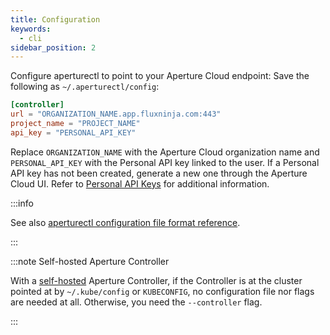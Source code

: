 ```yaml
---
title: Configuration
keywords:
  - cli
sidebar_position: 2
---
```


Configure aperturectl to point to your Aperture Cloud endpoint: Save the
following as `~/.aperturectl/config`:

```toml
[controller]
url = "ORGANIZATION_NAME.app.fluxninja.com:443"
project_name = "PROJECT_NAME"
api_key = "PERSONAL_API_KEY"
```

Replace `ORGANIZATION_NAME` with the Aperture Cloud organization name and
`PERSONAL_API_KEY` with the Personal API key linked to the user. If a Personal
API key has not been created, generate a new one through the Aperture Cloud UI.
Refer to [Personal API Keys][api-keys] for additional information.

:::info

See also [aperturectl configuration file format reference][aperturectl-config].

:::

:::note Self-hosted Aperture Controller

With a [self-hosted][self-hosted] Aperture Controller, if the Controller is at
the cluster pointed at by `~/.kube/config` or `KUBECONFIG`, no configuration
file nor flags are needed at all. Otherwise, you need the `--controller` flag.

:::

[self-hosted]: /self-hosting/self-hosting.md
[aperturectl-config]: /reference/configuration/aperturectl.md
[api-keys]: /reference/aperture-cli/personal-api-keys.md
